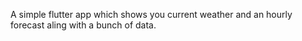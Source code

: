 A simple flutter app which shows you current weather and an hourly forecast aling with a bunch of data.

